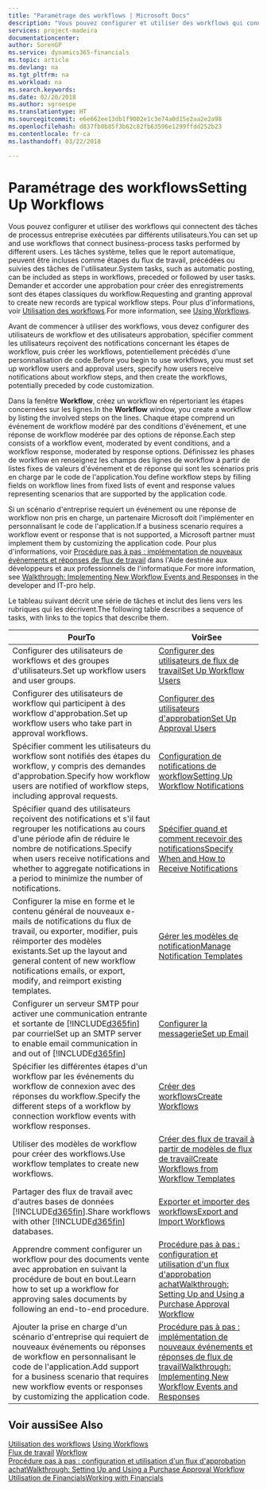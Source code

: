 ```yaml
---
title: "Paramétrage des workflows | Microsoft Docs"
description: "Vous pouvez configurer et utiliser des workflows qui connectent des tâches de processus entreprise exécutées par différents utilisateurs. Les tâches système, telles que le report automatique, peuvent être incluses comme étapes du flux de travail, précédées ou suivies des tâches de l'utilisateur. Demander et accorder une approbation pour créer des enregistrements sont des étapes classiques du workflow."
services: project-madeira
documentationcenter: 
author: SorenGP
ms.service: dynamics365-financials
ms.topic: article
ms.devlang: na
ms.tgt_pltfrm: na
ms.workload: na
ms.search.keywords: 
ms.date: 02/20/2018
ms.author: sgroespe
ms.translationtype: HT
ms.sourcegitcommit: e6e662ee13db1f9002e1c3e74a0d15e2aa2e2a98
ms.openlocfilehash: d837fb0b85f3b62c82fb63596e1299ffdd252b23
ms.contentlocale: fr-ca
ms.lasthandoff: 03/22/2018

---
```

# <a name="setting-up-workflows"></a><span data-ttu-id="e3eb4-105">Paramétrage des workflows</span><span class="sxs-lookup"><span data-stu-id="e3eb4-105">Setting Up Workflows</span></span>
<span data-ttu-id="e3eb4-106">Vous pouvez configurer et utiliser des workflows qui connectent des tâches de processus entreprise exécutées par différents utilisateurs.</span><span class="sxs-lookup"><span data-stu-id="e3eb4-106">You can set up and use workflows that connect business-process tasks performed by different users.</span></span> <span data-ttu-id="e3eb4-107">Les tâches système, telles que le report automatique, peuvent être incluses comme étapes du flux de travail, précédées ou suivies des tâches de l'utilisateur.</span><span class="sxs-lookup"><span data-stu-id="e3eb4-107">System tasks, such as automatic posting, can be included as steps in workflows, preceded or followed by user tasks.</span></span> <span data-ttu-id="e3eb4-108">Demander et accorder une approbation pour créer des enregistrements sont des étapes classiques du workflow.</span><span class="sxs-lookup"><span data-stu-id="e3eb4-108">Requesting and granting approval to create new records are typical workflow steps.</span></span> <span data-ttu-id="e3eb4-109">Pour plus d'informations, voir [Utilisation des workflows](across-use-workflows.md).</span><span class="sxs-lookup"><span data-stu-id="e3eb4-109">For more information, see [Using Workflows](across-use-workflows.md).</span></span>  

 <span data-ttu-id="e3eb4-110">Avant de commencer à utiliser des workflows, vous devez configurer des utilisateurs de workflow et des utilisateurs approbation, spécifier comment les utilisateurs reçoivent des notifications concernant les étapes de workflow, puis créer les workflows, potentiellement précédés d'une personnalisation de code.</span><span class="sxs-lookup"><span data-stu-id="e3eb4-110">Before you begin to use workflows, you must set up workflow users and approval users, specify how users receive notifications about workflow steps, and then create the workflows, potentially preceded by code customization.</span></span>  

 <span data-ttu-id="e3eb4-111">Dans la fenêtre **Workflow**, créez un workflow en répertoriant les étapes concernées sur les lignes.</span><span class="sxs-lookup"><span data-stu-id="e3eb4-111">In the **Workflow** window, you create a workflow by listing the involved steps on the lines.</span></span> <span data-ttu-id="e3eb4-112">Chaque étape comprend un événement de workflow modéré par des conditions d'événement, et une réponse de workflow modérée par des options de réponse.</span><span class="sxs-lookup"><span data-stu-id="e3eb4-112">Each step consists of a workflow event, moderated by event conditions, and a workflow response, moderated by response options.</span></span> <span data-ttu-id="e3eb4-113">Définissez les phases de workflow en renseignez les champs des lignes de workflow à partir de listes fixes de valeurs d'événement et de réponse qui sont les scénarios pris en charge par le code de l'application.</span><span class="sxs-lookup"><span data-stu-id="e3eb4-113">You define workflow steps by filling fields on workflow lines from fixed lists of event and response values representing scenarios that are supported by the application code.</span></span>  

 <span data-ttu-id="e3eb4-114">Si un scénario d'entreprise requiert un événement ou une réponse de workflow non pris en charge, un partenaire Microsoft doit l'implémenter en personnalisant le code de l'application.</span><span class="sxs-lookup"><span data-stu-id="e3eb4-114">If a business scenario requires a workflow event or response that is not supported, a Microsoft partner must implement them by customizing the application code.</span></span> <span data-ttu-id="e3eb4-115">Pour plus d'informations, voir [Procédure pas à pas : implémentation de nouveaux événements et réponses de flux de travail](/dynamics-nav/Walkthrough--Implementing-New-Workflow-Events-and-Responses) dans l'Aide destinée aux développeurs et aux professionnels de l'informatique.</span><span class="sxs-lookup"><span data-stu-id="e3eb4-115">For more information, see [Walkthrough: Implementing New Workflow Events and Responses](/dynamics-nav/Walkthrough--Implementing-New-Workflow-Events-and-Responses) in the developer and IT-pro help.</span></span>

 <span data-ttu-id="e3eb4-116">Le tableau suivant décrit une série de tâches et inclut des liens vers les rubriques qui les décrivent.</span><span class="sxs-lookup"><span data-stu-id="e3eb4-116">The following table describes a sequence of tasks, with links to the topics that describe them.</span></span>  

|<span data-ttu-id="e3eb4-117">**Pour**</span><span class="sxs-lookup"><span data-stu-id="e3eb4-117">**To**</span></span>|<span data-ttu-id="e3eb4-118">**Voir**</span><span class="sxs-lookup"><span data-stu-id="e3eb4-118">**See**</span></span>|  
|------------|-------------|  
|<span data-ttu-id="e3eb4-119">Configurer des utilisateurs de workflows et des groupes d'utilisateurs.</span><span class="sxs-lookup"><span data-stu-id="e3eb4-119">Set up workflow users and user groups.</span></span>|[<span data-ttu-id="e3eb4-120">Configurer des utilisateurs de flux de travail</span><span class="sxs-lookup"><span data-stu-id="e3eb4-120">Set Up Workflow Users</span></span>](across-how-to-set-up-workflow-users.md)|  
|<span data-ttu-id="e3eb4-121">Configurer des utilisateurs de workflow qui participent à des workflow d'approbation.</span><span class="sxs-lookup"><span data-stu-id="e3eb4-121">Set up workflow users who take part in approval workflows.</span></span>|[<span data-ttu-id="e3eb4-122">Configurer des utilisateurs d'approbation</span><span class="sxs-lookup"><span data-stu-id="e3eb4-122">Set Up Approval Users</span></span>](across-how-to-set-up-approval-users.md)|  
|<span data-ttu-id="e3eb4-123">Spécifier comment les utilisateurs du workflow sont notifiés des étapes du workflow, y compris des demandes d'approbation.</span><span class="sxs-lookup"><span data-stu-id="e3eb4-123">Specify how workflow users are notified of workflow steps, including approval requests.</span></span>|[<span data-ttu-id="e3eb4-124">Configuration de notifications de workflow</span><span class="sxs-lookup"><span data-stu-id="e3eb4-124">Setting Up Workflow Notifications</span></span>](across-setting-up-workflow-notifications.md)|  
|<span data-ttu-id="e3eb4-125">Spécifier quand des utilisateurs reçoivent des notifications et s'il faut regrouper les notifications au cours d'une période afin de réduire le nombre de notifications.</span><span class="sxs-lookup"><span data-stu-id="e3eb4-125">Specify when users receive notifications and whether to aggregate notifications in a period to minimize the number of notifications.</span></span>|[<span data-ttu-id="e3eb4-126">Spécifier quand et comment recevoir des notifications</span><span class="sxs-lookup"><span data-stu-id="e3eb4-126">Specify When and How to Receive Notifications</span></span>](across-how-to-specify-when-and-how-to-receive-notifications.md)|  
|<span data-ttu-id="e3eb4-127">Configurer la mise en forme et le contenu général de nouveaux e\-mails de notifications du flux de travail, ou exporter, modifier, puis réimporter des modèles existants.</span><span class="sxs-lookup"><span data-stu-id="e3eb4-127">Set up the layout and general content of new workflow notifications emails, or export, modify, and reimport existing templates.</span></span>|[<span data-ttu-id="e3eb4-128">Gérer les modèles de notification</span><span class="sxs-lookup"><span data-stu-id="e3eb4-128">Manage Notification Templates</span></span>](across-how-to-manage-notification-templates.md)|  
|<span data-ttu-id="e3eb4-129">Configurer un serveur SMTP pour activer une communication entrante et sortante de [!INCLUDE[d365fin](includes/d365fin_md.md)] par courriel</span><span class="sxs-lookup"><span data-stu-id="e3eb4-129">Set up an SMTP server to enable email communication in and out of [!INCLUDE[d365fin](includes/d365fin_md.md)]</span></span>|[<span data-ttu-id="e3eb4-130">Configurer la messagerie</span><span class="sxs-lookup"><span data-stu-id="e3eb4-130">Set up Email</span></span>](madeira-how-setup-email.md)|
|<span data-ttu-id="e3eb4-131">Spécifier les différentes étapes d'un workflow par les événements du workflow de connexion avec des réponses du workflow.</span><span class="sxs-lookup"><span data-stu-id="e3eb4-131">Specify the different steps of a workflow by connection workflow events with workflow responses.</span></span>|[<span data-ttu-id="e3eb4-132">Créer des workflows</span><span class="sxs-lookup"><span data-stu-id="e3eb4-132">Create Workflows</span></span>](across-how-to-create-workflows.md)|  
|<span data-ttu-id="e3eb4-133">Utiliser des modèles de workflow pour créer des workflows.</span><span class="sxs-lookup"><span data-stu-id="e3eb4-133">Use workflow templates to create new workflows.</span></span>|[<span data-ttu-id="e3eb4-134">Créer des flux de travail à partir de modèles de flux de travail</span><span class="sxs-lookup"><span data-stu-id="e3eb4-134">Create Workflows from Workflow Templates</span></span>](across-how-to-create-workflows-from-workflow-templates.md)|  
|<span data-ttu-id="e3eb4-135">Partager des flux de travail avec d'autres bases de données [!INCLUDE[d365fin](includes/d365fin_md.md)].</span><span class="sxs-lookup"><span data-stu-id="e3eb4-135">Share workflows with other [!INCLUDE[d365fin](includes/d365fin_md.md)] databases.</span></span>|[<span data-ttu-id="e3eb4-136">Exporter et importer des workflows</span><span class="sxs-lookup"><span data-stu-id="e3eb4-136">Export and Import Workflows</span></span>](across-how-to-export-and-import-workflows.md)|  
|<span data-ttu-id="e3eb4-137">Apprendre comment configurer un workflow pour des documents vente avec approbation en suivant la procédure de bout en bout.</span><span class="sxs-lookup"><span data-stu-id="e3eb4-137">Learn how to set up a workflow for approving sales documents by following an end-to-end procedure.</span></span>|[<span data-ttu-id="e3eb4-138">Procédure pas à pas : configuration et utilisation d'un flux d'approbation achat</span><span class="sxs-lookup"><span data-stu-id="e3eb4-138">Walkthrough: Setting Up and Using a Purchase Approval Workflow</span></span>](walkthrough-setting-up-and-using-a-purchase-approval-workflow.md)|  
|<span data-ttu-id="e3eb4-139">Ajouter la prise en charge d'un scénario d'entreprise qui requiert de nouveaux événements ou réponses de workflow en personnalisant le code de l'application.</span><span class="sxs-lookup"><span data-stu-id="e3eb4-139">Add support for a business scenario that requires new workflow events or responses by customizing the application code.</span></span>|[<span data-ttu-id="e3eb4-140">Procédure pas à pas : implémentation de nouveaux événements et réponses de flux de travail</span><span class="sxs-lookup"><span data-stu-id="e3eb4-140">Walkthrough: Implementing New Workflow Events and Responses</span></span>](/dynamics-nav/Walkthrough--Implementing-New-Workflow-Events-and-Responses)|  

## <a name="see-also"></a><span data-ttu-id="e3eb4-141">Voir aussi</span><span class="sxs-lookup"><span data-stu-id="e3eb4-141">See Also</span></span>  
 <span data-ttu-id="e3eb4-142">[Utilisation des workflows](across-use-workflows.md) </span><span class="sxs-lookup"><span data-stu-id="e3eb4-142">[Using Workflows](across-use-workflows.md) </span></span>  
 <span data-ttu-id="e3eb4-143">[Flux de travail](across-workflow.md) </span><span class="sxs-lookup"><span data-stu-id="e3eb4-143">[Workflow](across-workflow.md) </span></span>  
 [<span data-ttu-id="e3eb4-144">Procédure pas à pas : configuration et utilisation d'un flux d'approbation achat</span><span class="sxs-lookup"><span data-stu-id="e3eb4-144">Walkthrough: Setting Up and Using a Purchase Approval Workflow</span></span>](walkthrough-setting-up-and-using-a-purchase-approval-workflow.md)  
 [<span data-ttu-id="e3eb4-145">Utilisation de Financials</span><span class="sxs-lookup"><span data-stu-id="e3eb4-145">Working with Financials</span></span>](ui-work-product.md)

